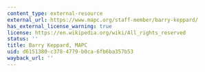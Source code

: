 ```yaml
---
content_type: external-resource
external_url: https://www.mapc.org/staff-member/barry-keppard/
has_external_license_warning: true
license: https://en.wikipedia.org/wiki/All_rights_reserved
status: ''
title: Barry Keppard, MAPC
uid: d6151380-c378-4779-b0ca-6fb6ba357b53
wayback_url: ''
---
```

